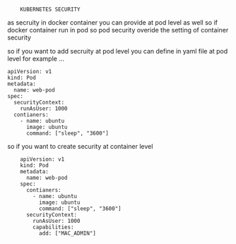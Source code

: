 		KUBERNETES SECURITY

as secruity in docker container you can provide at pod level as well so if docker container 
run in pod so pod security overide the setting of container security

so if you want to add secruity at pod level you can define in yaml file at pod level
for example ...

	apiVersion: v1
	kind: Pod
	metadata:
	  name: web-pod
	spec:
	  securityContext:
	    runAsUser: 1000
	  contianers:
	    - name: ubuntu
	      image: ubuntu
	      command: ["sleep", "3600"]

so if you want to create security at container level

        apiVersion: v1
        kind: Pod
        metadata:
          name: web-pod
        spec:
          contianers:
            - name: ubuntu
              image: ubuntu
              command: ["sleep", "3600"]
	      securityContext:
	        runAsUser: 1000
	        capabilities:
	          add: ["MAC_ADMIN"]
